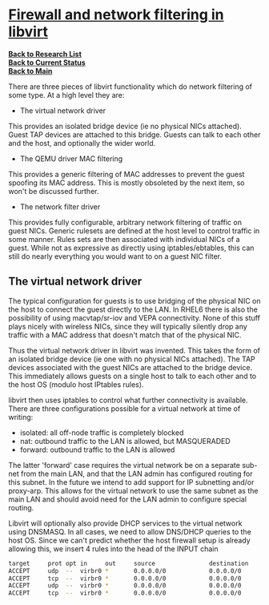 # **[Firewall and network filtering in libvirt](https://libvirt.org/firewall.html)**

**[Back to Research List](../../../../../../../research_list.md)**\
**[Back to Current Status](../../../../../../../../a_status/current_tasks.md)**\
**[Back to Main](../../../../../../../../README.md)**

There are three pieces of libvirt functionality which do network filtering of some type. At a high level they are:

- The virtual network driver

This provides an isolated bridge device (ie no physical NICs attached). Guest TAP devices are attached to this bridge. Guests can talk to each other and the host, and optionally the wider world.

- The QEMU driver MAC filtering

This provides a generic filtering of MAC addresses to prevent the guest spoofing its MAC address. This is mostly obsoleted by the next item, so won't be discussed further.

- The network filter driver

This provides fully configurable, arbitrary network filtering of traffic on guest NICs. Generic rulesets are defined at the host level to control traffic in some manner. Rules sets are then associated with individual NICs of a guest. While not as expressive as directly using iptables/ebtables, this can still do nearly everything you would want to on a guest NIC filter.

## The virtual network driver

The typical configuration for guests is to use bridging of the physical NIC on the host to connect the guest directly to the LAN. In RHEL6 there is also the possibility of using macvtap/sr-iov and VEPA connectivity. None of this stuff plays nicely with wireless NICs, since they will typically silently drop any traffic with a MAC address that doesn't match that of the physical NIC.

Thus the virtual network driver in libvirt was invented. This takes the form of an isolated bridge device (ie one with no physical NICs attached). The TAP devices associated with the guest NICs are attached to the bridge device. This immediately allows guests on a single host to talk to each other and to the host OS (modulo host IPtables rules).

libvirt then uses iptables to control what further connectivity is available. There are three configurations possible for a virtual network at time of writing:

- isolated: all off-node traffic is completely blocked
- nat: outbound traffic to the LAN is allowed, but MASQUERADED
- forward: outbound traffic to the LAN is allowed

The latter 'forward' case requires the virtual network be on a separate sub-net from the main LAN, and that the LAN admin has configured routing for this subnet. In the future we intend to add support for IP subnetting and/or proxy-arp. This allows for the virtual network to use the same subnet as the main LAN and should avoid need for the LAN admin to configure special routing.

Libvirt will optionally also provide DHCP services to the virtual network using DNSMASQ. In all cases, we need to allow DNS/DHCP queries to the host OS. Since we can't predict whether the host firewall setup is already allowing this, we insert 4 rules into the head of the INPUT chain

```bash
target     prot opt in     out     source               destination
ACCEPT     udp  --  virbr0 *       0.0.0.0/0            0.0.0.0/0           udp dpt:53
ACCEPT     tcp  --  virbr0 *       0.0.0.0/0            0.0.0.0/0           tcp dpt:53
ACCEPT     udp  --  virbr0 *       0.0.0.0/0            0.0.0.0/0           udp dpt:67
ACCEPT     tcp  --  virbr0 *       0.0.0.0/0            0.0.0.0/0           tcp dpt:67
```
